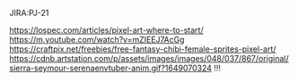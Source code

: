 JIRA:PJ-21

https://lospec.com/articles/pixel-art-where-to-start/
https://m.youtube.com/watch?v=mZIEEJ7AcGg
https://craftpix.net/freebies/free-fantasy-chibi-female-sprites-pixel-art/
https://cdnb.artstation.com/p/assets/images/images/048/037/867/original/sierra-seymour-serenaenvtuber-anim.gif?1649070324 !!!